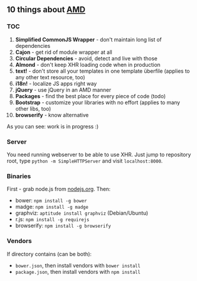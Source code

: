 ## 10 things about [AMD](http://requirejs.org/docs/whyamd.html)

### TOC

1. __Simplified CommonJS Wrapper__ - don't maintain long list of dependencies
2. __Cajon__ - get rid of module wrapper at all
3. __Circular Dependencies__ - avoid, detect and live with those
4. __Almond__ - don't keep XHR loading code when in production
5. __text!__ - don't store all your templates in one template überfile (applies to any other text resource, too)
6. __i18n!__ - localize JS apps right way
7. __jQuery__ - use jQuery in an AMD manner
8. __Packages__ - find the best place for every piece of code (todo)
9. __Bootstrap__ - customize your libraries with no effort (applies to many other libs, too)
10. __browserify__ - know alternative

As you can see: work is in progress :)

### Server

You need running webserver to be able to use XHR. Just jump to repository root, type `python -m SimpleHTTPServer` and visit `localhost:8000`.

### Binaries

First - grab node.js from [nodejs.org](http://nodejs.org). Then:

* bower: `npm install -g bower`
* madge: `npm install -g madge`
* graphviz: `aptitude install graphviz` (Debian/Ubuntu)
* r.js: `npm install -g requirejs`
* browserify: `npm install -g browserify`

### Vendors

If directory contains (can be both):

* `bower.json`, then install vendors with `bower install`
* `package.json`, then install vendors with `npm install`
